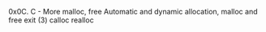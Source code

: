 0x0C. C - More malloc, free
Automatic and dynamic allocation, malloc and free
exit (3)
calloc
realloc
